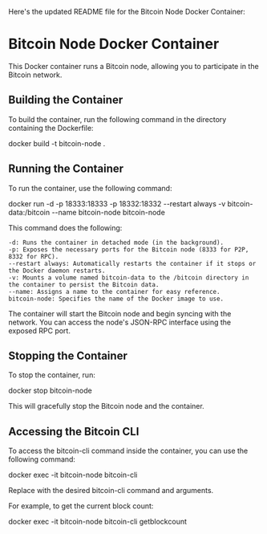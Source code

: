 Here's the updated README file for the Bitcoin Node Docker Container:

# Bitcoin Node Docker Container

This Docker container runs a Bitcoin node, allowing you to participate in the Bitcoin network.

## Building the Container

To build the container, run the following command in the directory containing the Dockerfile:

docker build -t bitcoin-node .

## Running the Container

To run the container, use the following command:

docker run -d -p 18333:18333 -p 18332:18332 --restart always -v bitcoin-data:/bitcoin --name bitcoin-node bitcoin-node

This command does the following:

    -d: Runs the container in detached mode (in the background).
    -p: Exposes the necessary ports for the Bitcoin node (8333 for P2P, 8332 for RPC).
    --restart always: Automatically restarts the container if it stops or the Docker daemon restarts.
    -v: Mounts a volume named bitcoin-data to the /bitcoin directory in the container to persist the Bitcoin data.
    --name: Assigns a name to the container for easy reference.
    bitcoin-node: Specifies the name of the Docker image to use.

The container will start the Bitcoin node and begin syncing with the network. You can access the node's JSON-RPC interface using the exposed RPC port.

## Stopping the Container

To stop the container, run:

docker stop bitcoin-node

This will gracefully stop the Bitcoin node and the container.

## Accessing the Bitcoin CLI

To access the bitcoin-cli command inside the container, you can use the following command:

docker exec -it bitcoin-node bitcoin-cli <command>

Replace <command> with the desired bitcoin-cli command and arguments.

For example, to get the current block count:

docker exec -it bitcoin-node bitcoin-cli getblockcount
